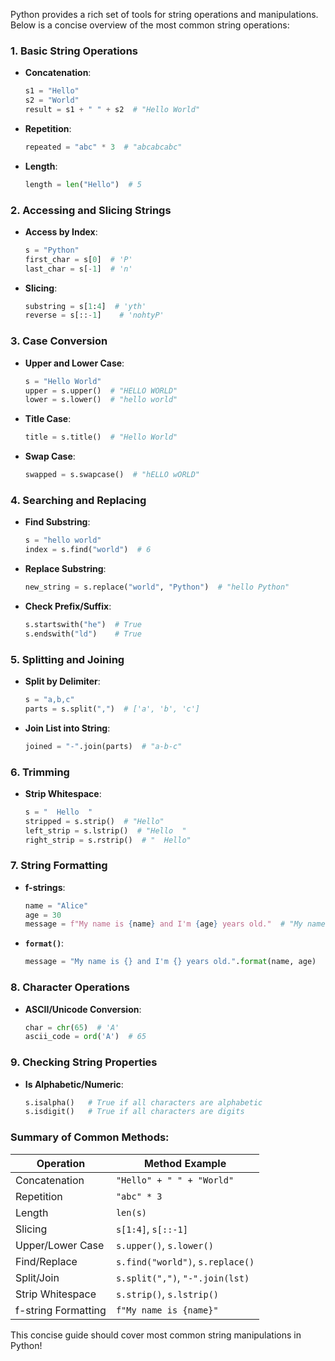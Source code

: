 
Python provides a rich set of tools for string operations and manipulations. Below is a concise overview of the most common string operations:

### 1. **Basic String Operations**

- **Concatenation**:
  ```python
  s1 = "Hello"
  s2 = "World"
  result = s1 + " " + s2  # "Hello World"
  ```

- **Repetition**:
  ```python
  repeated = "abc" * 3  # "abcabcabc"
  ```

- **Length**:
  ```python
  length = len("Hello")  # 5
  ```

### 2. **Accessing and Slicing Strings**

- **Access by Index**:
  ```python
  s = "Python"
  first_char = s[0]  # 'P'
  last_char = s[-1]  # 'n'
  ```

- **Slicing**:
  ```python
  substring = s[1:4]  # 'yth'
  reverse = s[::-1]    # 'nohtyP'
  ```

### 3. **Case Conversion**

- **Upper and Lower Case**:
  ```python
  s = "Hello World"
  upper = s.upper()  # "HELLO WORLD"
  lower = s.lower()  # "hello world"
  ```

- **Title Case**:
  ```python
  title = s.title()  # "Hello World"
  ```

- **Swap Case**:
  ```python
  swapped = s.swapcase()  # "hELLO wORLD"
  ```

### 4. **Searching and Replacing**

- **Find Substring**:
  ```python
  s = "hello world"
  index = s.find("world")  # 6
  ```

- **Replace Substring**:
  ```python
  new_string = s.replace("world", "Python")  # "hello Python"
  ```

- **Check Prefix/Suffix**:
  ```python
  s.startswith("he")  # True
  s.endswith("ld")    # True
  ```

### 5. **Splitting and Joining**

- **Split by Delimiter**:
  ```python
  s = "a,b,c"
  parts = s.split(",")  # ['a', 'b', 'c']
  ```

- **Join List into String**:
  ```python
  joined = "-".join(parts)  # "a-b-c"
  ```

### 6. **Trimming**

- **Strip Whitespace**:
  ```python
  s = "  Hello  "
  stripped = s.strip()  # "Hello"
  left_strip = s.lstrip()  # "Hello  "
  right_strip = s.rstrip()  # "  Hello"
  ```

### 7. **String Formatting**

- **f-strings**:
  ```python
  name = "Alice"
  age = 30
  message = f"My name is {name} and I'm {age} years old."  # "My name is Alice and I'm 30 years old."
  ```

- **`format()`**:
  ```python
  message = "My name is {} and I'm {} years old.".format(name, age)
  ```

### 8. **Character Operations**

- **ASCII/Unicode Conversion**:
  ```python
  char = chr(65)  # 'A'
  ascii_code = ord('A')  # 65
  ```

### 9. **Checking String Properties**

- **Is Alphabetic/Numeric**:
  ```python
  s.isalpha()   # True if all characters are alphabetic
  s.isdigit()   # True if all characters are digits
  ```

### Summary of Common Methods:

| Operation          | Method Example                  |
|--------------------|----------------------------------|
| Concatenation       | `"Hello" + " " + "World"`       |
| Repetition          | `"abc" * 3`                    |
| Length              | `len(s)`                       |
| Slicing             | `s[1:4]`, `s[::-1]`            |
| Upper/Lower Case    | `s.upper()`, `s.lower()`        |
| Find/Replace        | `s.find("world")`, `s.replace()`|
| Split/Join          | `s.split(",")`, `"-".join(lst)` |
| Strip Whitespace    | `s.strip()`, `s.lstrip()`       |
| f-string Formatting | `f"My name is {name}"`          |

This concise guide should cover most common string manipulations in Python!

